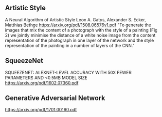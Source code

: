 ## Artistic Style

A Neural Algorithm of Artistic Style
Leon A. Gatys, Alexander S. Ecker, Matthias Bethge
https://arxiv.org/pdf/1508.06576v1.pdf
"To generate the images that mix the content of a photograph with the style of a painting (Fig 2) we jointly minimise the distance of a white noise image from the content representation of the photograph in one layer of the network and the style representation of the painting in a number of layers of the CNN."

## SqueezeNet

SQUEEZENET: ALEXNET-LEVEL ACCURACY WITH 50X FEWER PARAMETERS AND <0.5MB MODEL SIZE
https://arxiv.org/pdf/1602.07360.pdf

## Generative Adversarial Network

https://arxiv.org/pdf/1701.00160.pdf
